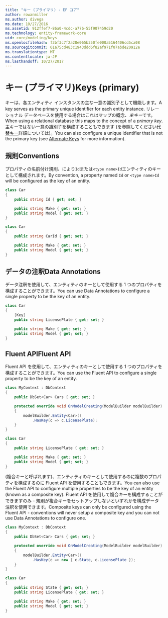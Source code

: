 ```yaml
---
title: "キー (プライマリ) - EF コア"
author: rowanmiller
ms.author: divega
ms.date: 10/27/2016
ms.assetid: 912ffef7-86a0-4cdc-a776-55f907459d20
ms.technology: entity-framework-core
uid: core/modeling/keys
ms.openlocfilehash: f3bf3c7f2a28e065b350fe000a5164406cd5ca08
ms.sourcegitcommit: 01a75cd483c1943ddd6f82af971f07abde20912e
ms.translationtype: MT
ms.contentlocale: ja-JP
ms.lasthandoff: 10/27/2017
---
```

# <a name="keys-primary"></a><span data-ttu-id="74434-102">キー (プライマリ)</span><span class="sxs-lookup"><span data-stu-id="74434-102">Keys (primary)</span></span>

<span data-ttu-id="74434-103">キーは、各エンティティ インスタンスの主な一意の識別子として機能します。</span><span class="sxs-lookup"><span data-stu-id="74434-103">A key serves as the primary unique identifier for each entity instance.</span></span> <span data-ttu-id="74434-104">リレーショナル データベースを使用する場合はこれはマップの概念、*主キー*です。</span><span class="sxs-lookup"><span data-stu-id="74434-104">When using a relational database this maps to the concept of a *primary key*.</span></span> <span data-ttu-id="74434-105">主キーではない一意の識別子を構成することもできます (を参照してください[代替キー](alternate-keys.md)詳細については)。</span><span class="sxs-lookup"><span data-stu-id="74434-105">You can also configure a unique identifier that is not the primary key (see [Alternate Keys](alternate-keys.md) for more information).</span></span>

## <a name="conventions"></a><span data-ttu-id="74434-106">規則</span><span class="sxs-lookup"><span data-stu-id="74434-106">Conventions</span></span>

<span data-ttu-id="74434-107">プロパティの名前付け規則、により`Id`または`<type name>Id`エンティティのキーとして構成されます。</span><span class="sxs-lookup"><span data-stu-id="74434-107">By convention, a property named `Id` or `<type name>Id` will be configured as the key of an entity.</span></span>

<!-- [!code-csharp[Main](samples/core/Modeling/Conventions/Samples/KeyId.cs?highlight=3)] -->
``` csharp
class Car
{
    public string Id { get; set; }

    public string Make { get; set; }
    public string Model { get; set; }
}
```

<!-- [!code-csharp[Main](samples/core/Modeling/Conventions/Samples/KeyTypeNameId.cs?highlight=3)] -->
``` csharp
class Car
{
    public string CarId { get; set; }

    public string Make { get; set; }
    public string Model { get; set; }
}
```

## <a name="data-annotations"></a><span data-ttu-id="74434-108">データの注釈</span><span class="sxs-lookup"><span data-stu-id="74434-108">Data Annotations</span></span>

<span data-ttu-id="74434-109">データ注釈を使用して、エンティティのキーとして使用する 1 つのプロパティを構成することができます。</span><span class="sxs-lookup"><span data-stu-id="74434-109">You can use Data Annotations to configure a single property to be the key of an entity.</span></span>

<!-- [!code-csharp[Main](samples/core/Modeling/DataAnnotations/Samples/KeySingle.cs?highlight=3,4)] -->
``` csharp
class Car
{
    [Key]
    public string LicensePlate { get; set; }

    public string Make { get; set; }
    public string Model { get; set; }
}
```

## <a name="fluent-api"></a><span data-ttu-id="74434-110">Fluent API</span><span class="sxs-lookup"><span data-stu-id="74434-110">Fluent API</span></span>

<span data-ttu-id="74434-111">Fluent API を使用して、エンティティのキーとして使用する 1 つのプロパティを構成することができます。</span><span class="sxs-lookup"><span data-stu-id="74434-111">You can use the Fluent API to configure a single property to be the key of an entity.</span></span>

<!-- [!code-csharp[Main](samples/core/Modeling/FluentAPI/Samples/KeySingle.cs?highlight=7,8)] -->
``` csharp
class MyContext : DbContext
{
    public DbSet<Car> Cars { get; set; }

    protected override void OnModelCreating(ModelBuilder modelBuilder)
    {
        modelBuilder.Entity<Car>()
            .HasKey(c => c.LicensePlate);
    }
}

class Car
{
    public string LicensePlate { get; set; }

    public string Make { get; set; }
    public string Model { get; set; }
}
```

<span data-ttu-id="74434-112">(複合キーと呼ばれます)、エンティティのキーとして使用するのに複数のプロパティを構成するのに Fluent API を使用することもできます。</span><span class="sxs-lookup"><span data-stu-id="74434-112">You can also use the Fluent API to configure multiple properties to be the key of an entity (known as a composite key).</span></span> <span data-ttu-id="74434-113">Fluent API を使用して複合キーを構成することができますのみ - 規則が複合キーをセットアップしないといずれかを構成データ注釈を使用できます。</span><span class="sxs-lookup"><span data-stu-id="74434-113">Composite keys can only be configured using the Fluent API - conventions will never setup a composite key and you can not use Data Annotations to configure one.</span></span>

<!-- [!code-csharp[Main](samples/core/Modeling/FluentAPI/Samples/KeyComposite.cs?highlight=7,8)] -->
``` csharp
class MyContext : DbContext
{
    public DbSet<Car> Cars { get; set; }

    protected override void OnModelCreating(ModelBuilder modelBuilder)
    {
        modelBuilder.Entity<Car>()
            .HasKey(c => new { c.State, c.LicensePlate });
    }
}

class Car
{
    public string State { get; set; }
    public string LicensePlate { get; set; }

    public string Make { get; set; }
    public string Model { get; set; }
}
```
